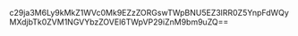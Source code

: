 c29ja3M6Ly9kMkZ1WVc0Mk9EZzZORGswTWpBNU5EZ3lRR0Z5YnpFdWQyMXdjbTk0ZVM1NGVYbzZOVEl6TWpVP29iZnM9bm9uZQ==
